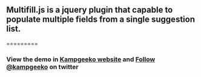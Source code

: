 <h2>Multifill.js is a jquery plugin that capable to populate multiple fields from a single suggestion list.</h2>
=========
<h3>
View the demo in <a href ='http://kampgeeko.github.io/multifill' target='_blank' >Kampgeeko website</a> and <a href="https://twitter.com/kampgeeko" class="twitter-follow-button" data-show-count="false">Follow @kampgeeko</a><script>!function(d,s,id){var js,fjs=d.getElementsByTagName(s)[0],p=/^http:/.test(d.location)?'http':'https';if(!d.getElementById(id)){js=d.createElement(s);js.id=id;js.src=p+'://platform.twitter.com/widgets.js';fjs.parentNode.insertBefore(js,fjs);}}(document, 'script', 'twitter-wjs');</script>
 <span>on twitter</span></h3>
	                		
